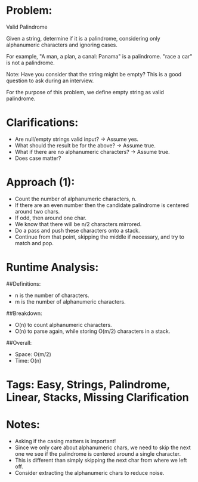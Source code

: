 # Problem:
  Valid Palindrome
  
  Given a string, determine if it is a palindrome, considering only alphanumeric characters and ignoring cases.

  For example,
  "A man, a plan, a canal: Panama" is a palindrome.
  "race a car" is not a palindrome.

  Note:
  Have you consider that the string might be empty? This is a good question to ask during an interview.

  For the purpose of this problem, we define empty string as valid palindrome.
  
# Clarifications:
  - Are null/empty strings valid input? -> Assume yes.
  - What should the result be for the above? -> Assume true.
  - What if there are no alphanumeric characters? -> Assume true.
  - Does case matter?

# Approach (1):
  - Count the number of alphanumeric characters, n.
  - If there are an even number then the candidate palindrome is centered around two chars.
  - If odd, then around one char.
  - We know that there will be n/2 characters mirrored.
  - Do a pass and push these characters onto a stack.
  - Continue from that point, skipping the middle if necessary, and try to match and pop.

# Runtime Analysis:
##Definitions:
  - n is the number of characters.
  - m is the number of alphanumeric characters.

##Breakdown:
  - O(n) to count alphanumeric characters.
  - O(n) to parse again, while storing O(m/2) characters in a stack.

##Overall:
  - Space: O(m/2)
  - Time: O(n)

# Tags: Easy, Strings, Palindrome, Linear, Stacks, Missing Clarification

# Notes:
  - Asking if the casing matters is important!
  - Since we only care about alphanumeric chars, we need to skip the next one we see if the palindrome is centered around a single character.
  - This is different than simply skipping the next char from where we left off.
  - Consider extracting the alphanumeric chars to reduce noise.